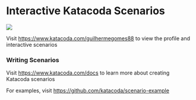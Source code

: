 # Interactive Katacoda Scenarios

[![](http://shields.katacoda.com/katacoda/guilhermegomes88/count.svg)](https://www.katacoda.com/guilhermegomes88 "Get your profile on Katacoda.com")

Visit https://www.katacoda.com/guilhermegomes88 to view the profile and interactive scenarios

### Writing Scenarios
Visit https://www.katacoda.com/docs to learn more about creating Katacoda scenarios

For examples, visit https://github.com/katacoda/scenario-example
